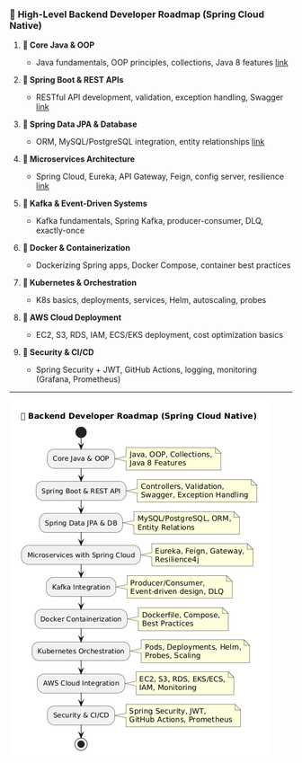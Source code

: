 

### 🚀 **High-Level Backend Developer Roadmap (Spring Cloud Native)**

1. **🔹 Core Java & OOP**
   - Java fundamentals, OOP principles, collections, Java 8 features [link](https://github.com/rohitsunilsharma2000/-Learn-Backend-Development-from-Scratch/blob/main/1.%F0%9F%94%B9%20Core%20Java%20%26%20OOP.md)

2. **🔹 Spring Boot & REST APIs**
   - RESTful API development, validation, exception handling, Swagger [link](https://github.com/rohitsunilsharma2000/-Learn-Backend-Development-from-Scratch/blob/main/2.%F0%9F%94%B9%20Spring%20Boot%20%26%20REST%20APIs.md)

3. **🔹 Spring Data JPA & Database**
   - ORM, MySQL/PostgreSQL integration, entity relationships [link](https://github.com/rohitsunilsharma2000/-Learn-Backend-Development-from-Scratch/blob/main/3.%F0%9F%94%B9%20Spring%20Data%20JPA%20%26%20Database%20ROADMAP%20(Beginner%20to%20Advanced).md)

4. **🔹 Microservices Architecture**
   - Spring Cloud, Eureka, API Gateway, Feign, config server, resilience [link](https://github.com/rohitsunilsharma2000/-Learn-Backend-Development-from-Scratch/blob/main/4.%F0%9F%94%B9%20Microservices%20Architecture%20Learning%20Roadmap.md)

5. **🔹 Kafka & Event-Driven Systems**
   - Kafka fundamentals, Spring Kafka, producer-consumer, DLQ, exactly-once

6. **🔹 Docker & Containerization**
   - Dockerizing Spring apps, Docker Compose, container best practices

7. **🔹 Kubernetes & Orchestration**
   - K8s basics, deployments, services, Helm, autoscaling, probes

8. **🔹 AWS Cloud Deployment**
   - EC2, S3, RDS, IAM, ECS/EKS deployment, cost optimization basics

9. **🔹 Security & CI/CD**
   - Spring Security + JWT, GitHub Actions, logging, monitoring (Grafana, Prometheus)

---

<img src="https://github.com/rohitsunilsharma2000/Zero-to-Hero-Backend-Development/blob/main/java/images/roadmap.png?raw=true" alt="High-Level Backend Developer Roadmap (Spring Cloud Native)"/>
